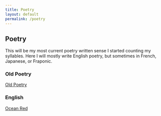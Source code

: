 ```yaml
---
title: Poetry
layout: default
permalink: /poetry
---
```

## Poetry
This will be my most current poetry written sense I started counting my syllables. Here I will mostly write English poetry, but sometimes in French, Japanese, or Fraponic.

### Old Poetry
[Old Poetry](https://lwflouisa.github.io/Homepage/Poetry/)

### English
[Ocean Red](https://lwflouisa.github.io/VampirePortfolio/Poetry/oceanred)
